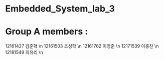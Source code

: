 # Embedded_System_lab_3

# Group A members : 
  12161427 김준혁 \n
  12161503 조성학 \n
  12161762 이영준 \n
  12171539 이홍찬 \n
  12181549 최유리 \n
